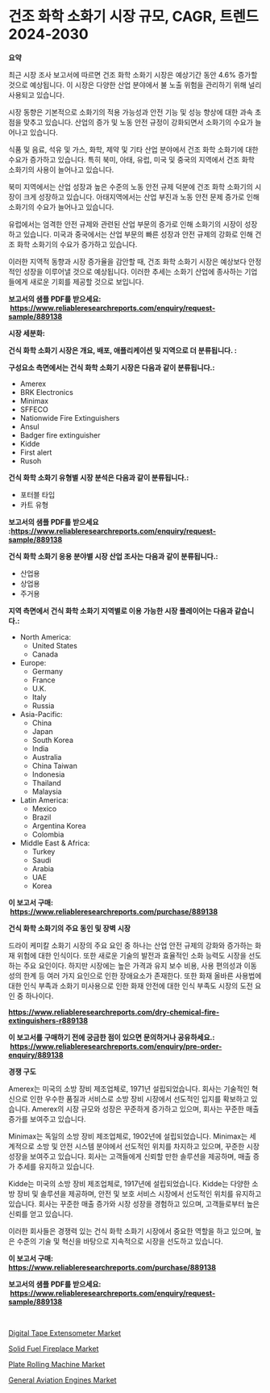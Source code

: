 <p><h1>건조 화학 소화기 시장 규모, CAGR, 트렌드 2024-2030</h1></p><p><strong>요약</strong></p>
<p><p>최근 시장 조사 보고서에 따르면 건조 화학 소화기 시장은 예상기간 동안 4.6% 증가할 것으로 예상됩니다. 이 시장은 다양한 산업 분야에서 불 노출 위험을 관리하기 위해 널리 사용되고 있습니다.</p><p>시장 동향은 기본적으로 소화기의 적용 가능성과 안전 기능 및 성능 향상에 대한 과속 초점을 맞추고 있습니다. 산업의 증가 및 노동 안전 규정이 강화되면서 소화기의 수요가 늘어나고 있습니다.</p><p>식품 및 음료, 석유 및 가스, 화학, 제약 및 기타 산업 분야에서 건조 화학 소화기에 대한 수요가 증가하고 있습니다. 특히 북미, 아태, 유럽, 미국 및 중국의 지역에서 건조 화학 소화기의 사용이 늘어나고 있습니다.</p><p>북미 지역에서는 산업 성장과 높은 수준의 노동 안전 규제 덕분에 건조 화학 소화기의 시장이 크게 성장하고 있습니다. 아태지역에서는 산업 부진과 노동 안전 문제 증가로 인해 소화기의 수요가 늘어나고 있습니다. </p><p>유럽에서는 엄격한 안전 규제와 관련된 산업 부문의 증가로 인해 소화기의 시장이 성장하고 있습니다. 미국과 중국에서는 산업 부문의 빠른 성장과 안전 규제의 강화로 인해 건조 화학 소화기의 수요가 증가하고 있습니다.</p><p>이러한 지역적 동향과 시장 증가율을 감안할 때, 건조 화학 소화기 시장은 예상보다 안정적인 성장을 이루어낼 것으로 예상됩니다. 이러한 추세는 소화기 산업에 종사하는 기업들에게 새로운 기회를 제공할 것으로 보입니다.</p></p>
<p><strong>보고서의 샘플 PDF를 받으세요: &nbsp;<a href="https://www.reliableresearchreports.com/enquiry/request-sample/889138">https://www.reliableresearchreports.com/enquiry/request-sample/889138</a></strong></p>
<p><strong>시장 세분화:</strong></p>
<p><strong> 건식 화학 소화기 시장은 개요, 배포, 애플리케이션 및 지역으로 더 분류됩니다. :</strong></p>
<p><strong>구성요소 측면에서는 건식 화학 소화기 시장은 다음과 같이 분류됩니다.:</strong></p>
<p><ul><li>Amerex</li><li>BRK Electronics</li><li>Minimax</li><li>SFFECO</li><li>Nationwide Fire Extinguishers</li><li>Ansul</li><li>Badger fire extinguisher</li><li>Kidde</li><li>First alert</li><li>Rusoh</li></ul></p>
<p><strong> 건식 화학 소화기 유형별 시장 분석은 다음과 같이 분류됩니다.:</strong></p>
<p><ul><li>포터블 타입</li><li>카트 유형</li></ul></p>
<p><strong>보고서의 샘플 PDF를 받으세요 :<a href="https://www.reliableresearchreports.com/enquiry/request-sample/889138">https://www.reliableresearchreports.com/enquiry/request-sample/889138</a></strong></p>
<p><strong> 건식 화학 소화기 응용 분야별 시장 산업 조사는 다음과 같이 분류됩니다.:</strong></p>
<p><ul><li>산업용</li><li>상업용</li><li>주거용</li></ul></p>
<p><strong>지역 측면에서 건식 화학 소화기 지역별로 이용 가능한 시장 플레이어는 다음과 같습니다.:</strong></p>
<p><ul>
    <li>
        North America:
        <ul>
            <li>United States</li>
            <li>Canada</li>
        </ul>
    </li>
    <li>
        Europe:
        <ul>
            <li>Germany</li>
            <li>France</li>
            <li>U.K.</li>
            <li>Italy</li>
            <li>Russia</li>
        </ul>
    </li>
    <li>
        Asia-Pacific:
        <ul>
            <li>China</li>
            <li>Japan</li>
            <li>South Korea</li>
            <li>India</li>
            <li>Australia</li>
            <li>China Taiwan</li>
            <li>Indonesia</li>
            <li>Thailand</li>
            <li>Malaysia</li>
        </ul>
    </li>
    <li>
        Latin America:
        <ul>
            <li>Mexico</li>
            <li>Brazil</li>
            <li>Argentina Korea</li>
            <li>Colombia</li>
        </ul>
    </li>
    <li>
        Middle East & Africa:
        <ul>
            <li>Turkey</li>
            <li>Saudi</li>
            <li>Arabia</li>
            <li>UAE</li>
            <li>Korea</li>
        </ul>
    </li>
    </ul></p>
<p><strong>이 보고서 구매: &nbsp;<a href="https://www.reliableresearchreports.com/purchase/889138">https://www.reliableresearchreports.com/purchase/889138</a></strong></p>
<p><strong>건식 화학 소화기의 주요 동인 및 장벽 시장</strong></p>
<p><p>드라이 케미칼 소화기 시장의 주요 요인 중 하나는 산업 안전 규제의 강화와 증가하는 화재 위험에 대한 인식이다. 또한 새로운 기술의 발전과 효율적인 소화 능력도 시장을 선도하는 주요 요인이다. 하지만 시장에는 높은 가격과 유지 보수 비용, 사용 편의성과 이동성의 한계 등 여러 가지 요인으로 인한 장애요소가 존재한다. 또한 화재 올바른 사용법에 대한 인식 부족과 소화기 미사용으로 인한 화재 안전에 대한 인식 부족도 시장의 도전 요인 중 하나이다.</p></p>
<p><strong><a href="https://www.reliableresearchreports.com/dry-chemical-fire-extinguishers-r889138">https://www.reliableresearchreports.com/dry-chemical-fire-extinguishers-r889138</a></strong></p>
<p><strong>이 보고서를 구매하기 전에 궁금한 점이 있으면 문의하거나 공유하세요.: &nbsp;<a href="https://www.reliableresearchreports.com/enquiry/pre-order-enquiry/889138">https://www.reliableresearchreports.com/enquiry/pre-order-enquiry/889138</a></strong></p>
<p><strong>경쟁 구도</strong></p>
<p><p>Amerex는 미국의 소방 장비 제조업체로, 1971년 설립되었습니다. 회사는 기술적인 혁신으로 인한 우수한 품질과 서비스로 소방 장비 시장에서 선도적인 입지를 확보하고 있습니다. Amerex의 시장 규모와 성장은 꾸준하게 증가하고 있으며, 회사는 꾸준한 매출 증가를 보여주고 있습니다.</p><p>Minimax는 독일의 소방 장비 제조업체로, 1902년에 설립되었습니다. Minimax는 세계적으로 소방 및 안전 시스템 분야에서 선도적인 위치를 차지하고 있으며, 꾸준한 시장 성장을 보여주고 있습니다. 회사는 고객들에게 신뢰할 만한 솔루션을 제공하며, 매출 증가 추세를 유지하고 있습니다.</p><p>Kidde는 미국의 소방 장비 제조업체로, 1917년에 설립되었습니다. Kidde는 다양한 소방 장비 및 솔루션을 제공하며, 안전 및 보호 서비스 시장에서 선도적인 위치를 유지하고 있습니다. 회사는 꾸준한 매출 증가와 시장 성장을 경험하고 있으며, 고객들로부터 높은 신뢰를 얻고 있습니다.</p><p>이러한 회사들은 경쟁력 있는 건식 화학 소화기 시장에서 중요한 역할을 하고 있으며, 높은 수준의 기술 및 혁신을 바탕으로 지속적으로 시장을 선도하고 있습니다.</p></p>
<p><strong>이 보고서 구매: &nbsp; <a href="https://www.reliableresearchreports.com/purchase/889138">https://www.reliableresearchreports.com/purchase/889138</a></strong></p>
<p><strong>보고서의 샘플 PDF를 받으세요: &nbsp;<a href="https://www.reliableresearchreports.com/enquiry/request-sample/889138">https://www.reliableresearchreports.com/enquiry/request-sample/889138</a></strong><strong></strong></p>
<p>&nbsp;</p>
<p><p><a href="https://github.com/wwwkeltoum/Market-Research-Report-List-2/blob/main/digital-tape-extensometer-market.md">Digital Tape Extensometer Market</a></p><p><a href="https://github.com/gamblestampleyjenny50m5sl6/Market-Research-Report-List-2/blob/main/solid-fuel-fireplace-market.md">Solid Fuel Fireplace Market</a></p><p><a href="https://www.linkedin.com/pulse/plate-rolling-machine-market-share-evolution-growth-trends-2024-vwu0e?trackingId=25wKcvVeyhjC2Sifb%2FtI3A%3D%3D">Plate Rolling Machine Market</a></p><p><a href="https://www.linkedin.com/pulse/general-aviation-engines-market-share-evolution-growth-trends-e4foe?trackingId=YaDoketikjIQ1aNu7qEfJw%3D%3D">General Aviation Engines Market</a></p></p>
